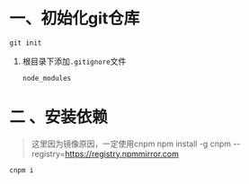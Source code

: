 # 一、初始化git仓库

```js
git init
```

1. 根目录下添加`.gitignore`文件

   ```js
   node_modules
   ```

   

# 二 、安装依赖
>这里因为镜像原因，一定使用cnpm
>npm install -g cnpm --registry=https://registry.npmmirror.com
```js
cnpm i
```
